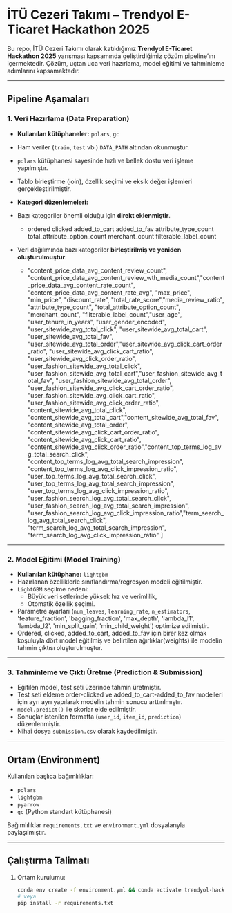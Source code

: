 # İTÜ Cezeri Takımı – Trendyol E-Ticaret Hackathon 2025

Bu repo, İTÜ Cezeri Takımı olarak katıldığımız **Trendyol E-Ticaret Hackathon 2025** yarışması kapsamında geliştirdiğimiz çözüm pipeline’ını içermektedir. Çözüm, uçtan uca veri hazırlama, model eğitimi ve tahminleme adımlarını kapsamaktadır.

---

## Pipeline Aşamaları

### 1. Veri Hazırlama (Data Preparation)
- **Kullanılan kütüphaneler:** `polars`, `gc`
- Ham veriler (`train`, `test` vb.) `DATA_PATH` altından okunmuştur.
- `polars` kütüphanesi sayesinde hızlı ve bellek dostu veri işleme yapılmıştır.
- Tablo birleştirme (join), özellik seçimi ve eksik değer işlemleri gerçekleştirilmiştir.
- **Kategori düzenlemeleri:** 
 - Bazı kategoriler önemli olduğu için **direkt eklenmiştir**.
   - ordered
     clicked
     added_to_cart
     added_to_fav
     attribute_type_count
     total_attribute_option_count
     merchant_count
     filterable_label_count

- Veri dağılımında bazı kategoriler **birleştirilmiş ve yeniden oluşturulmuştur**.
   - "content_price_data_avg_content_review_count", "content_price_data_avg_content_review_wth_media_count","content_price_data_avg_content_rate_count", "content_price_data_avg_content_rate_avg", "max_price",         "min_price", "discount_rate", "total_rate_score","media_review_ratio", "attribute_type_count", "total_attribute_option_count", "merchant_count", "filterable_label_count","user_age", "user_tenure_in_years",
    "user_gender_encoded", "user_sitewide_avg_total_click", "user_sitewide_avg_total_cart", "user_sitewide_avg_total_fav", "user_sitewide_avg_total_order","user_sitewide_avg_click_cart_order_ratio",                   "user_sitewide_avg_click_cart_ratio", "user_sitewide_avg_click_order_ratio", "user_fashion_sitewide_avg_total_click", "user_fashion_sitewide_avg_total_cart","user_fashion_sitewide_avg_total_fav", 
    "user_fashion_sitewide_avg_total_order", "user_fashion_sitewide_avg_click_cart_order_ratio", "user_fashion_sitewide_avg_click_cart_ratio", "user_fashion_sitewide_avg_click_order_ratio",                            "content_sitewide_avg_total_click", "content_sitewide_avg_total_cart","content_sitewide_avg_total_fav", "content_sitewide_avg_total_order", "content_sitewide_avg_click_cart_order_ratio", 
    "content_sitewide_avg_click_cart_ratio", "content_sitewide_avg_click_order_ratio","content_top_terms_log_avg_total_search_click", "content_top_terms_log_avg_total_search_impression",                               "content_top_terms_log_avg_click_impression_ratio", "user_top_terms_log_avg_total_search_click", "user_top_terms_log_avg_total_search_impression", "user_top_terms_log_avg_click_impression_ratio",
    "user_fashion_search_log_avg_total_search_click", "user_fashion_search_log_avg_total_search_impression", "user_fashion_search_log_avg_click_impression_ratio","term_search_log_avg_total_search_click",              "term_search_log_avg_total_search_impression", "term_search_log_avg_click_impression_ratio"
    ]


---

### 2. Model Eğitimi (Model Training)
- **Kullanılan kütüphane:** `lightgbm`
- Hazırlanan özelliklerle sınıflandırma/regresyon modeli eğitilmiştir.
- `LightGBM` seçilme nedeni:
  - Büyük veri setlerinde yüksek hız ve verimlilik,
  - Otomatik özellik seçimi.
- Parametre ayarları (`num_leaves`, `learning_rate`, `n_estimators`, 'feature_fraction', 'bagging_fraction', 'max_depth', 'lambda_l1', 'lambda_l2', 'min_split_gain', 'min_child_weight') optimize edilmiştir.
- Ordered, clicked, added_to_cart, added_to_fav için birer kez olmak koşuluyla dört model eğitilmiş ve belirtilen ağırlıklar(weights) ile modelin tahmin çıktısı oluşturulmuştur.


---

### 3. Tahminleme ve Çıktı Üretme (Prediction & Submission)
- Eğitilen model, test seti üzerinde tahmin üretmiştir.
- Test seti ekleme order-clicked ve added_to_cart-added_to_fav modelleri için ayrı ayrı yapılarak modelin tahmin sonucu arttırılmıştır.
- `model.predict()` ile skorlar elde edilmiştir.
- Sonuçlar istenilen formatta (`user_id`, `item_id`, `prediction`) düzenlenmiştir.
- Nihai dosya `submission.csv` olarak kaydedilmiştir.

---

## Ortam (Environment)
Kullanılan başlıca bağımlılıklar:
- `polars`
- `lightgbm`
- `pyarrow`
- `gc` (Python standart kütüphanesi)

Bağımlılıklar `requirements.txt` ve `environment.yml` dosyalarıyla paylaşılmıştır.

---

## Çalıştırma Talimatı

1. Ortam kurulumu:
   ```bash
   conda env create -f environment.yml && conda activate trendyol-hackathon
   # veya
   pip install -r requirements.txt

